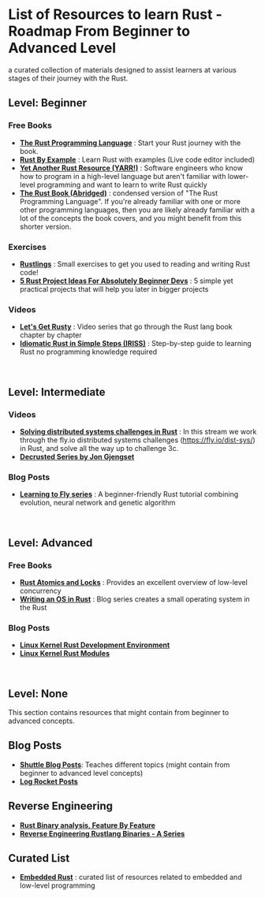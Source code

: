 # List of Resources to learn Rust - Roadmap From Beginner to Advanced Level

a curated collection of materials designed to assist learners at various stages of their journey with the Rust.

## Level: Beginner

### Free Books
  - **[The Rust Programming Language](https://doc.rust-lang.org/book/)** : Start your Rust journey with the book.
  - **[Rust By Example](https://doc.rust-lang.org/rust-by-example/)** : Learn Rust with examples (Live code editor included)
  - **[Yet Another Rust Resource (YARR!)](https://yet-another-rust-resource.pages.dev/introduction)** : Software engineers who know how to program in a high-level language but aren't familiar with lower-level programming and want to learn to write Rust quickly
  - **[The Rust Book (Abridged)](https://jasonwalton.ca/rust-book-abridged/)** : condensed version of "The Rust Programming Language". If you're already familiar with one or more other programming languages, then you are likely already familiar with a lot of the concepts the book covers, and you might benefit from this shorter version.


### Exercises
  - **[Rustlings](https://github.com/rust-lang/rustlings)** : Small exercises to get you used to reading and writing Rust code!
  - **[5 Rust Project Ideas For Absolutely Beginner Devs](https://eleftheriabatsou.hashnode.dev/5-rust-project-ideas-for-absolutely-beginners-devs)** : 5 simple yet practical projects that will help you later in bigger projects
    
### Videos
  - **[Let's Get Rusty](https://www.youtube.com/playlist?list=PLai5B987bZ9CoVR-QEIN9foz4QCJ0H2Y8)** : Video series that go through the Rust lang book chapter by chapter
  - **[Idiomatic Rust in Simple Steps (IRISS)](https://www.youtube.com/playlist?list=PLW2L8KbM0O7aRi_Bt4YE1JuW9EdMs0ztR)** : Step-by-step guide to learning Rust no programming knowledge required

<br>

## Level: Intermediate

### Videos
  - **[Solving distributed systems challenges in Rust](https://www.youtube.com/watch?v=gboGyccRVXI&t=1038s)** : In this stream we work through the fly.io distributed systems challenges (https://fly.io/dist-sys/) in Rust, and solve all the way up to challenge 3c.
  - **[Decrusted Series by Jon Gjengset](https://www.youtube.com/playlist?list=PLqbS7AVVErFirH9armw8yXlE6dacF-A6z)**

### Blog Posts

  - **[Learning to Fly series](https://pwy.io/posts/learning-to-fly-update-2024/)** : A beginner-friendly Rust tutorial combining evolution, neural network and genetic algorithm

<br>

## Level: Advanced

### Free Books

  - **[Rust Atomics and Locks](https://marabos.nl/atomics/foreword.html)** : Provides an excellent overview of low-level concurrency
  - **[Writing an OS in Rust](https://os.phil-opp.com/)** : Blog series creates a small operating system in the Rust 

### Blog Posts

  - **[Linux Kernel Rust Development Environment](https://tomcat0x42.me/linux/rust/2023/04/01/linux-kernel-rust-dev-environment.html)**
  - **[Linux Kernel Rust Modules](https://tomcat0x42.me/linux/rust/2023/04/07/linux-kernel-rust-modules.html)** 


<br>

## Level: None
This section contains resources that might contain from beginner to advanced concepts.

## Blog Posts
  - **[Shuttle Blog Posts](https://www.shuttle.rs/blog/tags/all)**: Teaches different topics (might contain from beginner to advanced level concepts)
  - **[Log Rocket Posts](https://blog.logrocket.com/tag/rust/)**

## Reverse Engineering
  - **[Rust Binary analysis, Feature By Feature](https://research.checkpoint.com/2023/rust-binary-analysis-feature-by-feature/)**
  - **[Reverse Engineering Rustlang Binaries - A Series](https://brightprogrammer.netlify.app/post/reverse-engineering-rustlang-binaries-0x1-empty-program/)**

## Curated List
  - **[Embedded Rust](https://github.com/rust-embedded/awesome-embedded-rust)** : curated list of resources related to embedded and low-level programming
